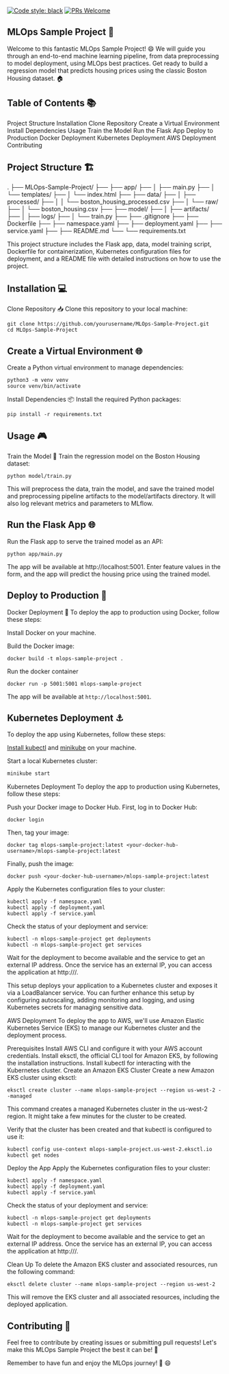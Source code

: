 [![Code style: black](https://img.shields.io/badge/code%20style-black-000000.svg)](https://github.com/psf/black)
[![PRs Welcome](https://img.shields.io/badge/PRs-welcome-brightgreen.svg?style=flat-square)](http://makeapullrequest.com)

## MLOps Sample Project 🚀
Welcome to this fantastic MLOps Sample Project! 😄 We will guide you through an end-to-end machine learning pipeline, from data preprocessing to model deployment, using MLOps best practices. Get ready to build a regression model that predicts housing prices using the classic Boston Housing dataset. 🏠

## Table of Contents 📚
Project Structure
Installation
Clone Repository
Create a Virtual Environment
Install Dependencies
Usage
Train the Model
Run the Flask App
Deploy to Production
Docker Deployment
Kubernetes Deployment
AWS Deployment
Contributing

## Project Structure 🏗️

.
├── MLOps-Sample-Project/
├── ├── app/
├── │   ├── main.py
├── │   └── templates/
├── │       └── index.html
├── ├── data/
├── │   ├── processed/
├── │   │   └── boston_housing_processed.csv
├── │   └── raw/
├── │       └── boston_housing.csv
├── ├── model/
├── │   ├── artifacts/
├── │   ├── logs/
├── │   └── train.py
├── ├── .gitignore
├── ├── Dockerfile
├── ├── namespace.yaml
├── ├── deployment.yaml
├── ├── service.yaml
├── ├── README.md
└── └── requirements.txt

This project structure includes the Flask app, data, model training script, Dockerfile for containerization, Kubernetes configuration files for deployment, and a README file with detailed instructions on how to use the project.


## Installation 💻
Clone Repository 📥
Clone this repository to your local machine:

```
git clone https://github.com/yourusername/MLOps-Sample-Project.git
cd MLOps-Sample-Project
```

## Create a Virtual Environment 🌐
Create a Python virtual environment to manage dependencies:

```
python3 -m venv venv
source venv/bin/activate
```
Install Dependencies 📦
Install the required Python packages:
```
pip install -r requirements.txt
```

## Usage 🎮
Train the Model 🚂
Train the regression model on the Boston Housing dataset:

```
python model/train.py
```

This will preprocess the data, train the model, and save the trained model and preprocessing pipeline artifacts to the model/artifacts directory. It will also log relevant metrics and parameters to MLflow.

## Run the Flask App 🌐
Run the Flask app to serve the trained model as an API:

```
python app/main.py
```

The app will be available at http://localhost:5001. Enter feature values in the form, and the app will predict the housing price using the trained model.

## Deploy to Production 🚢
Docker Deployment 🐳
To deploy the app to production using Docker, follow these steps:

Install Docker on your machine.

Build the Docker image:
```
docker build -t mlops-sample-project .
```
Run the docker container
```
docker run -p 5001:5001 mlops-sample-project
```

The app will be available at `http://localhost:5001`.

## Kubernetes Deployment ⚓

To deploy the app using Kubernetes, follow these steps:

[Install kubectl](https://kubernetes.io/docs/tasks/tools/install-kubectl/) and [minikube](https://minikube.sigs.k8s.io/docs/start/) on your machine.

Start a local Kubernetes cluster:

```bash
minikube start
```

Kubernetes Deployment
To deploy the app to production using Kubernetes, follow these steps:

Push your Docker image to Docker Hub. First, log in to Docker Hub:

```
docker login
```

Then, tag your image:

```
docker tag mlops-sample-project:latest <your-docker-hub-username>/mlops-sample-project:latest
```

Finally, push the image:

```
docker push <your-docker-hub-username>/mlops-sample-project:latest
```

Apply the Kubernetes configuration files to your cluster:
```
kubectl apply -f namespace.yaml
kubectl apply -f deployment.yaml
kubectl apply -f service.yaml
```
Check the status of your deployment and service:

```
kubectl -n mlops-sample-project get deployments
kubectl -n mlops-sample-project get services
```

Wait for the deployment to become available and the service to get an external IP address. Once the service has an external IP, you can access the application at http://<external-ip>/.

This setup deploys your application to a Kubernetes cluster and exposes it via a LoadBalancer service. You can further enhance this setup by configuring autoscaling, adding monitoring and logging, and using Kubernetes secrets for managing sensitive data.

AWS Deployment
To deploy the app to AWS, we'll use Amazon Elastic Kubernetes Service (EKS) to manage our Kubernetes cluster and the deployment process.

Prerequisites
Install AWS CLI and configure it with your AWS account credentials.
Install eksctl, the official CLI tool for Amazon EKS, by following the installation instructions.
Install kubectl for interacting with the Kubernetes cluster.
Create an Amazon EKS Cluster
Create a new Amazon EKS cluster using eksctl:

```
eksctl create cluster --name mlops-sample-project --region us-west-2 --managed
```

This command creates a managed Kubernetes cluster in the us-west-2 region. It might take a few minutes for the cluster to be created.

Verify that the cluster has been created and that kubectl is configured to use it:

```
kubectl config use-context mlops-sample-project.us-west-2.eksctl.io
kubectl get nodes
```

Deploy the App
Apply the Kubernetes configuration files to your cluster:

```
kubectl apply -f namespace.yaml
kubectl apply -f deployment.yaml
kubectl apply -f service.yaml
```

Check the status of your deployment and service:

```
kubectl -n mlops-sample-project get deployments
kubectl -n mlops-sample-project get services
```
Wait for the deployment to become available and the service to get an external IP address. Once the service has an external IP, you can access the application at http://<external-ip>/.

Clean Up
To delete the Amazon EKS cluster and associated resources, run the following command:

```
eksctl delete cluster --name mlops-sample-project --region us-west-2
```
This will remove the EKS cluster and all associated resources, including the deployed application.


## Contributing 🤝
Feel free to contribute by creating issues or submitting pull requests! Let's make this MLOps Sample Project the best it can be! 🎉

Remember to have fun and enjoy the MLOps journey! 🎉 😄



